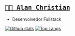 <h2>
  <a href="https://nerd00f.github.io">
    <samp>👨‍💻 Alan Christian</samp>
  </a>
</h2>

- Desenvolvedor Fullstack

[![Github stats](https://github-readme-stats.vercel.app/api?username=nerd00f&hide_border=true)](https://github.com/anuraghazra/github-readme-stats)
[![Top Langs](https://github-readme-stats.vercel.app/api/top-langs/?username=nerd00f&layout=compact&hide_border=true)](https://github.com/anuraghazra/github-readme-stats)

